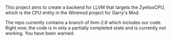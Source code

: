 This project aims to create a backend for LLVM that targets the ZyeliosCPU, which is the CPU entity in the Wiremod project for Garry's Mod.

The repo currently contains a branch of llvm-2.6 which includes our code. Right now, the code is in only a partially completed state and is currently not working. You have been warned.